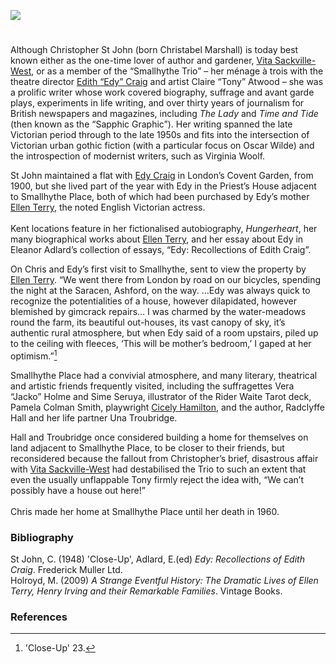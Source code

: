 <a href="https://www.kent-maps.online"><img src="https://www.kent-maps.online/juncture/ve-button.png"></a>
<param ve-config title="Christopher Marie St John (24 October 1871 – 20 October 1960)" author="Carla Danella" layout="vtl" 
banner="https://upload.wikimedia.org/wikipedia/commons/5/52/Smallhythe_Place%2C_Kent_1.jpg">

<param ve-entity eid="Q3486845" aliases="Small Hythe">
<param ve-entity eid="Q725261" aliases="Ashford">

#

Although Christopher St John (born Christabel Marshall) is today best known either as the one-time lover of author and gardener, [Vita Sackville-West](/20c/20c-sackville-west-biography), or as a member of the “Smallhythe Trio” – her ménage à trois with the theatre director [Edith “Edy” Craig](/20c/20c-craig-biography) and artist Claire “Tony” Atwood – she was a prolific writer whose work covered biography, suffrage and avant garde plays, experiments in life writing, and over thirty years of journalism for British newspapers and magazines, including _The Lady_ and _Time and Tide_ (then known as the “Sapphic Graphic”). Her writing spanned the late Victorian period through to the late 1950s and fits into the intersection of Victorian urban gothic fiction (with a particular focus on Oscar Wilde) and the introspection of modernist writers, such as Virginia Woolf.
<param ve-image url="https://upload.wikimedia.org/wikipedia/commons/5/5c/Christopher_St_John.JPG" label="Chrisopher St John" attribution="LSE Library, No restrictions, via Wikimedia Commons">

St John maintained a flat with [Edy Craig](/20c/20c-craig-biography) in London’s Covent Garden, from 1900, but she lived part of the year with Edy in the Priest’s House adjacent to Smallhythe Place, both of which had been purchased by Edy’s mother [Ellen Terry](20c/20c-terry-biography), the noted English Victorian actress. 
<br><br>
Kent locations feature in her fictionalised autobiography, _Hungerheart_, her many biographical works about [Ellen Terry](/20c/20c-terry-biography), and her essay about Edy in Eleanor Adlard’s collection of essays, “Edy: Recollections of Edith Craig”. 
<param ve-image url="https://upload.wikimedia.org/wikipedia/commons/2/24/Smallhythe_Place_1_%284907368905%29.jpg" label="Smallhythe Place" attribution="Tony Hisgett from Birmingham, UK via Wikimedia Commons" license="CC BY 2.0">

On Chris and Edy’s first visit to Smallhythe, sent to view the property by [Ellen Terry](/20c/20c-terry-biography). “We went there from London by road on our bicycles, spending the night at the Saracen, Ashford, on the way. …Edy was always quick to recognize the potentialities of a house, however dilapidated, however blemished by gimcrack repairs… I was charmed by the water-meadows round the farm, its beautiful out-houses, its vast canopy of sky, it’s authentic rural atmosphere, but when Edy said of a room upstairs, piled up to the ceiling with fleeces, ‘This will be mother’s bedroom,’ I gaped at her optimism.”[^ref1]
<param ve-image url="https://upload.wikimedia.org/wikipedia/commons/3/33/Edward_Gordon_Craig%2C_Ellen_Terry.jpg" label="Ellen Terry" attribution="E. Gordon Craig (1872-1966), Public domain, via Wikimedia Commons">

Smallhythe Place had a convivial atmosphere, and many literary, theatrical and artistic friends frequently visited, including the suffragettes Vera “Jacko” Holme and Sime Seruya, illustrator of the Rider Waite Tarot deck, Pamela Colman Smith, playwright [Cicely Hamilton](/20c/20c-hamilton-biography/), and the author, Radclyffe Hall and her life partner Una Troubridge.
<param ve-image url="https://upload.wikimedia.org/wikipedia/commons/1/13/Cicely_Hamilton_by_Lena_Connell_1910s.png" label="Cicely Hamilton" attribution="Lena Connell, Public domain, via Wikimedia Commons">

Hall and Troubridge once considered building a home for themselves on land adjacent to Smallhythe Place, to be closer to their friends, but reconsidered because the fallout from Christopher’s brief, disastrous affair with [Vita Sackville-West](/20c/20c-sackville-west-biography) had destabilised the Trio to such an extent that even the usually unflappable Tony firmly reject the idea with, “We can’t possibly have a house out here!”
<br><br>
Chris made her home at Smallhythe Place until her death in 1960. 
<param ve-image url="https://upload.wikimedia.org/wikipedia/commons/1/14/Smallhythe_Place%2C_Kent_4.jpg" label="Smallhythe Place" attribution="Poliphilo, CC0, via Wikimedia Commons">

### Bibliography

St John, C. (1948) 'Close-Up', Adlard, E.(ed) _Edy: Recollections of Edith Craig_. Frederick Muller Ltd.    
Holroyd, M. (2009) _A Strange Eventful History: The Dramatic Lives of Ellen Terry, Henry Irving and their Remarkable Families_. Vintage Books.  

### References

[^ref1]:'Close-Up' 23.
